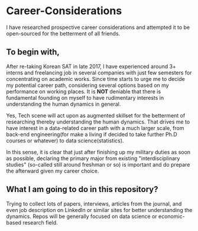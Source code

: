 # Career-Considerations
I have researched prospective career considerations and attempted it to be open-sourced for the betterment of all friends.

## To begin with,
After re-taking Korean SAT in late 2017, I have experienced around 3+ interns and freelancing job in several companies with just few semesters for concentrating on academic works. Since time starts to urge me to decide my potential career path, considering several options based on my performance on working places. It is **NOT** deniable that there is fundamental founding on myself to have rudimentary interests in understanding the human dynamics in general. 

Yes, Tech scene will act upon as augmented skillset for the betterment of researching thereby understanding the human dynamics. That drives me to have interest in a data-related career path with a much larger scale, from back-end engineering(for make a living if decided to take further Ph.D courses or whatever) to data science(statistics). 

In this sense, it is clear that just after finishing up my military duties as soon as possible, declaring the primary major from existing "interdisciplinary studies" (so-called still around freshman or so) is important and do prepare the afterward given my career choice.

## What I am going to do in this repository?
Trying to collect lots of papers, interviews, articles from the journal, and even job description on LinkedIn or similar sites for better understanding the dynamics. Repos will be generally focused on data science or economic-based research field.
